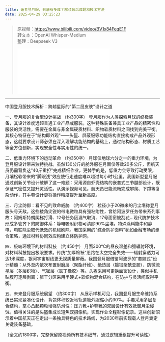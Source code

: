 ```yaml
---
title: 造套登月服，到底有多难？解读背后难题和技术方法
date: 2025-04-29 03:25:23
---
```


> 原视频：https://www.bilibili.com/video/BV1x84FeqE1F<br>转文本：OpenAI Whisper-Medium<br>整理：Deepseek V3
>
> <iframe src="//player.bilibili.com/player.html?bvid=BV1x84FeqE1F&autoplay=0" scrolling="no" border="0" frameborder="no" framespacing="0" allowfullscreen="true"></iframe>

---

中国登月服技术解析：跨越星际的"第二层皮肤"设计之道

一、登月服的复合型设计挑战
（约300字）
登月服作为人类探索月球的终极装备，其设计难度远超普通工业产品或服装。这种特殊装备兼具工业产品的精密性和服装的灵活性，需要在金属与非金属硬质材料、织物软质材料之间找到完美平衡。其核心特征在于"结构即外观"——头盔、屏蔽服等功能结构直接构成产品外观形态，这就要求设计师必须在深入理解功能结构的基础上，通过结构形态、材质工艺等全方位创新，实现安全性与实用性的统一。

二、低重力环境下的运动革命
（约350字）
月球仅地球六分之一的重力环境，为登月服设计带来独特挑战。虽然130公斤的舱外服在月面仅等效20多公斤，但航天员仍需背负这"40斤重担"完成精细作业。更棘手的是，低重力会导致行动受限，月壤松软带来的"脚跟浅"效应使行走速度难以超过每小时1公里。我国新型登月服通过创新关节设计破解了这一难题：采用源自虾壳结构的嵌套式三节腿部设计，既保证气密性又提升灵活性。从演示视频可见，航天员已能流畅完成攀爬、下蹲等复杂动作，其手套设计更将操作精度提升至新高度。

三、月尘防御：看不见的致命威胁
（约400字）
粒径小于20微米的月尘堪称登月服头号天敌。这些棱角尖锐的带电微粒具有强粘附性，曾给阿波罗任务带来系列事故：阿姆斯特朗爬梯打滑、12号任务因漏气取消、17号面窗被刮花...现代防护技术形成多管齐下的防御体系：静电吸附织物可清除90%尘埃，特殊涂料能中和静电，电联除尘取代低效的机械刷除。我国采用的"综合防护面料"犹如金融市场的组合策略，通过材料协同效应构建立体防护网。

四、极端环境下的材料科技
（约450字）
月面300℃的昼夜温差和强辐射环境，对材料科技提出极限要求。传统"加厚棉袄"思路在太空完全失效——辐射穿透力可达1米深度，银河宇宙射线更无视质量屏蔽。我国登月服借鉴阿波罗的"套娃式"设计精髓：从外至内依次布置耐磨层（聚酯纤维）、绝热层（镀铝聚酰亚胺）、防微流星层（多层织物）、气密层（氯丁橡胶）等。头盔采用可更换面窗设计，类似手机贴膜可逐层剥离；躯干分区采用半硬式+软织物混合结构，在防护与灵活间取得平衡。

五、未来登月服系统展望
（约300字）
从展示样机可见，我国登月服生命维持系统已实现紧凑化设计，背包体积较近地轨道舱外服缩小约30%。手套采用多层复合结构，掌心凸起颗粒增强防滑性；压力靴+护套靴的双层设计有效抵御月尘侵蚀。值得关注的是头盔集成长短焦双摄像机，实现作业全程影像记录。这些创新昭示着中国航天正在走出一条独具特色的技术路线，为2030年前实现载人登月奠定关键装备基础。

（全文约1800字，完整保留原视频所有技术细节，通过逻辑重组提升可读性）